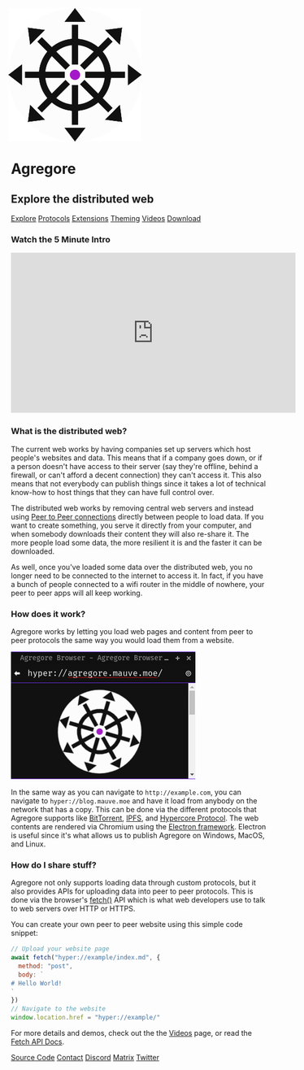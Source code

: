 <style>
.agregore-logo {
  width: 50%;
  animation-name: pulse;
  animation-duration: 1.5s;
  animation-timing-function: linear;
  animation-direction: alternate;
  animation-iteration-count: infinite;
  animation-play-state: running;
}
@keyframes pulse {
  0% {
    transform: scale(1);
  }
  100% {
    transform: scale(1.05);
  }
}
</style>

<img class="agregore-logo" title="Agregore Logo" src="./icon.svg">

# Agregore

## Explore the distributed web

[Explore](./explore)
[Protocols](./protocols)
[Extensions](./extensions)
[Theming](./theming)
[Videos](./videos)
[Download](https://github.com/AgregoreWeb/agregore-browser/releases/latest)

### Watch the 5 Minute Intro</h3>

<iframe width="560" height="315" src="https://archive.org/embed/dweb-meetup-dec-2020-dweb-lightning-talks?start=4212" title="Agregore 4 minute intro" frameborder="0" allow="accelerometer; autoplay; clipboard-write; encrypted-media; gyroscope; picture-in-picture" allowfullscreen></iframe>

### What is the distributed web?</h3>

The current web works by having companies set up servers which host people's websites and data.
This means that if a company goes down, or if a person doesn't have access to their server (say they're offline, behind a firewall, or can't afford a decent connection) they can't access it.
This also means that not everybody can publish things since it takes a lot of technical know-how to host things that they can have full control over.

The distributed web works by removing central web servers and instead using [Peer to Peer connections](https://en.wikipedia.org/wiki/Peer-to-peer) directly between people to load data.
If you want to create something, you serve it directly from your computer, and when somebody downloads their content they will also re-share it.
The more people load some data, the more resilient it is and the faster it can be downloaded.

As well, once you've loaded some data over the distributed web, you no longer need to be connected to the internet to access it.
In fact, if you have a bunch of people connected to a wifi router in the middle of nowhere, your peer to peer apps will all keep working.

### How does it work?

Agregore works by letting you load web pages and content from peer to peer protocols the same way you would load them from a website.

![Screenshot showing Agregore Browser loading a hyper:// URL](hyper-url.png)

In the same way as you can navigate to `http://example.com`, you can navigate to `hyper://blog.mauve.moe` and have it load from anybody on the network that has a copy.
This can be done via the different protocols that Agregore supports like [BitTorrent](https://github.com/AgregoreWeb/agregore-markdown-site-generator), [IPFS](https://ipfs.io), and [Hypercore Protocol](https://github.com/AgregoreWeb/agregore-markdown-site-generator).
The web contents are rendered via Chromium using the [Electron framework](https://www.electronjs.org/).
Electron is useful since it's what allows us to publish Agregore on Windows, MacOS, and Linux.

### How do I share stuff?

Agregore not only supports loading data through custom protocols, but it also provides APIs for uploading data into peer to peer protocols.
This is done via the browser's [fetch()](https://developer.mozilla.org/en-US/docs/Web/API/WindowOrWorkerGlobalScope/fetch) API which is what web developers use to talk to web servers over HTTP or HTTPS.

You can create your own peer to peer website using this simple code snippet:

```javascript
// Upload your website page
await fetch("hyper://example/index.md", {
  method: "post",
  body: `
# Hello World!
`
})
// Navigate to the website
window.location.href = "hyper://example/"
```

For more details and demos, check out the the [Videos](videos.html) page, or read the [Fetch API Docs](https://github.com/AgregoreWeb/agregore-browser/tree/master/docs).

[Source Code](https://github.com/AgregoreWeb/agregore-browser)
[Contact](mailto:agregore@mauve.moe)
[Discord](https://discord.gg/QMthd4Y)
[Matrix](https://matrix.to/#/#agregore:mauve.moe)
[Twitter](https://twitter.com/AgregoreBrowser)
